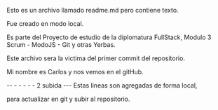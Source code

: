 Esto es un archivo llamado readme.md
pero contiene texto.

Fue creado en modo local.

Es parte del Proyecto de estudio
de la diplomatura FullStack,
Modulo 3 Scrum - ModoJS - Git y otras Yerbas.

Este archivo sera la victima del primer commit
del repositorio.

Mi nombre es Carlos y nos vemos en el gitHub.

 -- - - - - -  2 subida ---
Estas lineas son agregadas de forma local,
 
para actualizar en git y subir al repositorio.